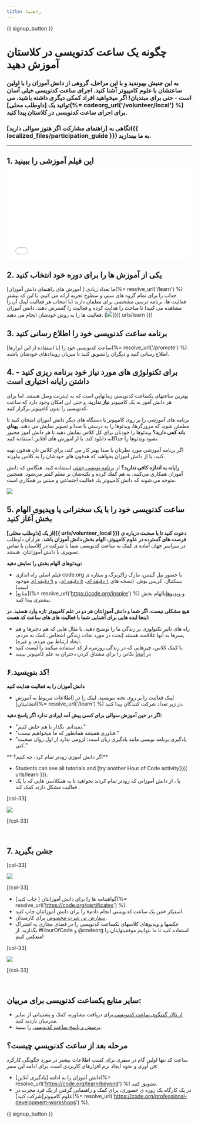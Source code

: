 ```yaml
---
title: راهنما
---
```


{{ signup_button }}

# چگونه یک ساعت کدنویسی در کلاستان آموزش دهید

### به این جنبش بپیوندید و با این مراحل، گروهی از دانش آموزان را با اولین ساعتشان با علوم کامپیوتر آشنا کنید. اجرای ساعت کدنویسی خیلی آسان است - حتی برای مبتدیان! اگر میخواهید افراد کمکی دیگری داشته باشید، می توانید یک [داوطلب محلی](%= codeorg_url('/volunteer/local') %) برای اجرای ساعت کدنویسی در کلاستان پیدا کنید.

### نگاهی به [راهنمای مشارکت اگر هنوز سوالی دارید]({{ localized_files/participation_guide }}) به ما بیندازید.

* * *

## 1. این فیلم آموزشی را ببینید <iframe width="500" height="255" src="//www.youtube.com/embed/SrnvvWDm73k" frameborder="0" allowfullscreen mark="crwd-mark"></iframe> 

## 2. یکی از آموزش ها را برای دوره خود انتخاب کنید

ما تعداد زیادی [ آموزش های راهنمای دانش آموزان](%= resolve_url('/learn') %) جذاب را برای تمام گروه های سنی و سطوح تجربه ارائه می کنیم. با این که بیشتر فعالیت ها، برنامه درسی مشخصی برای معلمان دارند (با انتخاب هر فعالیت لینک آن را مشاهده می کنید) تا مباحث را هدایت کرده و فعالیت را گسترش دهند، دانش آموزان فعالیت ها را به روش خودشان انجام می دهند. [![](/images/fit-700/tutorials.png)]({{ urls/learn }})

## 3. برنامه ساعت کدنویسی خود را اطلاع رسانی کنید

ساعت کدنویسی خود را [با استفاده از این ابزارها](%= resolve_url('/promote') %) اطلاع رسانی کنید و دیگران راتشویق کنید تا میزبان رویدادهای خودشان باشند.

## 4. برای تکنولوژی های مورد نیاز خود برنامه ریزی کنید - داشتن رایانه اختیاری است

بهترین ساعتهای یکساعت کدنویسی زمانهایی است که به اینترنت وصل هستند. اما برای هر دانش آموز به یک کامپیوتر **نیاز ندارید**، و حتی این امکان وجود دارد که ساعت کدنویسی را بدون کامپیوتر برگزار کنید.

برنامه های آموزشی را بر روی کامپیوتر یا دستگاه های دیگر دانش آموزان امتحان کنید تا مطمئن شوید که مرورگرها، ویدئوها را به درستی با صدا و تصویر نمایش می دهند. **پهناي باند كمي داريد؟** ويدئوها را خودتان براي كل كلاس نمايش دهيد تا هر دانش آموز مجبور نشود ويدئوها را جداگانه دانلود كند. یا از آموزش های آفلاین استفاده کنید.

اگر برنامه آموزشی مورد نظرتان با صدا بهتر کار می کند، براي كلاس تان هدفون تهيه كنيد، يا از دانش آموزان بخواهيد که هدفون های خودشان را به کلاس بياورند.

**رایانه به اندازه کافی ندارید؟** از [برنامه نویسی جفتی](https://www.youtube.com/watch?v=vgkahOzFH2Q) استفاده کنید. هنگامي كه دانش آموزان همكاري مي‌كنند، به هم كمك كرده و تكيه‌شان بر معلم كمتر مي‌شود. همچنين متوجه مي شوند كه دانش كامپيوتر يك فعاليت اجتماعي و مبتني بر همكاري است.

<img src="/images/fit-350/group_ipad.jpg" />

## 5. ساعت کدنویسی خود را با یک سخنرانی یا ویدیوی الهام بخش آغاز کنید

**از یک [داوطلب محلی]({{ urls/volunteer_local }}) دعوت کنید تا با صحبت درباره ی فرصت های گسترده در علوم کامپیوتر، الهام بخش دانش آموزان باشد.** هزاران داوطلب در سراسر جهان آماده ی کمک به ساعت کدنویسی شما با شرکت در کلاستان یا تماس تصویری با دانش آموزانتان، هستند.

**ویدئوهای الهام بخش را نمایش دهید:**

- فیلم اصلی راه اندازی code.org با حضور بیل گیتس، مارک زاکربرگ و ستاره ی بسکتبال، کریس بوش. (نسخه هاي [١ دقيقه اي](https://www.youtube.com/watch?v=qYZF6oIZtfc)، [٥ دقيقه اي](https://www.youtube.com/watch?v=nKIu9yen5nc)، و [٩ دقيقه اي](https://www.youtube.com/watch?v=dU1xS07N-FA) موجود است)
- [منابع](%= resolve_url('https://code.org/inspire') %) و [ویدیوهای](https://www.youtube.com/playlist?list=PLzdnOPI1iJNfpD8i4Sx7U0y2MccnrNZuP)الهام بخش بیشتری پیدا کنید.

**هیچ مشکلی نیست، اگر شما و دانش آموزانتان هر دو در علم کامپیوتر تازه وارد هستید. در اینجا ایده هایی برای آشنایی شما با فعالیت های های ساعت کد هست:**

- راه های تاثیر تکنولوژی بر زندگی ما را توضیح دهید، با مثال هایی که هم دخترها و هم پسرها به آنها علاقمند هستند (بحث در مورد نجات زندگی اشخاص، کمک به مردم، ایجاد ارتباط بین مردم، و غیره).
- با کمک کلاس، چیزهایی که در زندگی روزمره از کد استفاده میکنند را لیست کنید.
- در [اينجا](http://code.org/girls) نكاتي را براي مشتاق كردن دختران به علم كامپيوتر ببينيد

## ۶.کد بنویسید!

**دانش آموزان را به فعالیت هدایت کنید**

- لینک فعالیت را بر روی تخته بنویسید. لینک را در [اطلاعات مربوط به آموزش انتخابیتان](%= resolve_url('/learn') %) در زیر تعداد شرکت کنندگان پیدا کنید.

**اگر در حین آموزش سوالی برای کسی پیش آمد ایرادی ندارد اگر پاسخ دهید:**

- "نمیدانم. بگذار با هم حلش کنیم."
- "فناوری همیشه همانطور که ما میخواهیم نیست."
- "یادگیری برنامه نویسی مانند یادگیری زبان است؛ لزومی ندارد از اول روان صحبت کنی."

** اگر دانش آموزی زودتر تمام كرد، چه كنيم؟**

- Students can see all tutorials and [try another Hour of Code activity]({{ urls/learn }}).
- یا ، از دانش آموزانی که زودتر تمام کردند بخواهید تا به همکلاسی هایی که با یک فعالیت مشکل دارند کمک کند .

[col-33]

![](/images/fit-250/highschoolgirls.jpeg)

[/col-33]

<p style="clear:both">&nbsp;</p>

## 7. جشن بگیرید

[col-33]

![](/images/fit-300/boy-certificate.jpg)

[/col-33]

- گواهینامه ها را برای دانش آموزانتان [ چاپ کنید](%= resolve_url('https://code.org/certificates') %).
- استیکر «من یک ساعت کدنویسی انجام دادم» را برای دانش آموزانتان چاپ کنید.
- [سفارش تی شرت مخصوص](http://blog.code.org/post/132608499493/hour-of-code-shirts-and-more) برای کارمندان.
- عکسها و ویدیوهای کلاسهای یکساعت کدنویسی را در فضای مجازی به اشتراک بگذارید. از #HourOfCode و @codeorg استفاده کنید تا ما بتوانیم موفقیتهایتان را منعکس کنیم!

[col-33]

![](/images/fit-260/highlight-certificates.jpg)

[/col-33]

<p style="clear:both">&nbsp;</p>

## سایر منابع یکساعت کدنویسی برای مربیان:

- [از تالار گفتگوی ساعت کدنویسی ](http://forum.code.org/c/plc/hour-of-code)برای دریافت مشاوره، کمک و پشتیبانی از سایر مدرسان بازدید کنید.
- [پرسش و پاسخ ساعت کدنویسی](https://support.code.org/hc/en-us/categories/200147083-Hour-of-Code) را ببینید.

## مرحله بعد از ساعت كدنويسي چيست؟

ساعت کد تنها اولین گام در سفری برای کسب اطلاعات بیشتر در مورد چگونگی کارکرد فن آوری و نحوه ایجاد نرم افزارهای کاربردی است. برای ادامه این سفر:

- دانش آموزان را به ادامه [یادگیری آنلاین](%= resolve_url('https://code.org/learn/beyond') %) تشویق کنید.
- در یک کارگاه یک روزه ی حضوری، برای کمک و راهنمایی گرفتن از یک فرد مجرب در علوم کامپیوتر[شرکت کنید](%= resolve_url('https://code.org/professional-development-workshops') %).

{{ signup_button }}